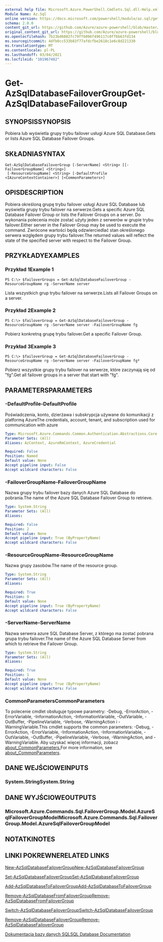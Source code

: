 ```yaml
---
external help file: Microsoft.Azure.PowerShell.Cmdlets.Sql.dll-Help.xml
Module Name: Az.Sql
online version: https://docs.microsoft.com/powershell/module/az.sql/get-azsqldatabasefailovergroup
schema: 2.0.0
content_git_url: https://github.com/Azure/azure-powershell/blob/master/src/Sql/Sql/help/Get-AzSqlDatabaseFailoverGroup.md
original_content_git_url: https://github.com/Azure/azure-powershell/blob/master/src/Sql/Sql/help/Get-AzSqlDatabaseFailoverGroup.md
ms.openlocfilehash: 7b23bd6082fc79ff6096f496117c0ff6b63fd134
ms.sourcegitcommit: 4dfb0cc533b83f77afdcfbe2618c1e6c8d221330
ms.translationtype: MT
ms.contentlocale: pl-PL
ms.lasthandoff: 03/04/2021
ms.locfileid: "101967482"
---
```

# <span data-ttu-id="907d4-101">Get-AzSqlDatabaseFailoverGroup</span><span class="sxs-lookup"><span data-stu-id="907d4-101">Get-AzSqlDatabaseFailoverGroup</span></span>

## <span data-ttu-id="907d4-102">SYNOPSIS</span><span class="sxs-lookup"><span data-stu-id="907d4-102">SYNOPSIS</span></span>
<span data-ttu-id="907d4-103">Pobiera lub wyświetla grupy trybu failover usługi Azure SQL Database.</span><span class="sxs-lookup"><span data-stu-id="907d4-103">Gets or lists Azure SQL Database Failover Groups.</span></span>

## <span data-ttu-id="907d4-104">SKŁADNIA</span><span class="sxs-lookup"><span data-stu-id="907d4-104">SYNTAX</span></span>

```
Get-AzSqlDatabaseFailoverGroup [-ServerName] <String> [[-FailoverGroupName] <String>]
 [-ResourceGroupName] <String> [-DefaultProfile <IAzureContextContainer>] [<CommonParameters>]
```

## <span data-ttu-id="907d4-105">OPIS</span><span class="sxs-lookup"><span data-stu-id="907d4-105">DESCRIPTION</span></span>
<span data-ttu-id="907d4-106">Pobiera określoną grupę trybu failover usługi Azure SQL Database lub wyświetla grupy trybu failover na serwerze.</span><span class="sxs-lookup"><span data-stu-id="907d4-106">Gets a specific Azure SQL Database Failover Group or lists the Failover Groups on a server.</span></span>
<span data-ttu-id="907d4-107">Do wykonania polecenia może zostać użyty jeden z serwerów w grupie trybu failover.</span><span class="sxs-lookup"><span data-stu-id="907d4-107">Either server in the Failover Group may be used to execute the command.</span></span> <span data-ttu-id="907d4-108">Zwrócone wartości będą odzwierciedlać stan określonego serwera względem grupy trybu failover.</span><span class="sxs-lookup"><span data-stu-id="907d4-108">The returned values will reflect the state of the specified server with respect to the Failover Group.</span></span>

## <span data-ttu-id="907d4-109">PRZYKŁADY</span><span class="sxs-lookup"><span data-stu-id="907d4-109">EXAMPLES</span></span>

### <span data-ttu-id="907d4-110">Przykład 1</span><span class="sxs-lookup"><span data-stu-id="907d4-110">Example 1</span></span>
```
PS C:\> $failoverGroups = Get-AzSqlDatabaseFailoverGroup -ResourceGroupName rg -ServerName server
```

<span data-ttu-id="907d4-111">Lista wszystkich grup trybu failover na serwerze.</span><span class="sxs-lookup"><span data-stu-id="907d4-111">Lists all Failover Groups on a server.</span></span>

### <span data-ttu-id="907d4-112">Przykład 2</span><span class="sxs-lookup"><span data-stu-id="907d4-112">Example 2</span></span>
```
PS C:\> $failoverGroup = Get-AzSqlDatabaseFailoverGroup -ResourceGroupName rg -ServerName server -FailoverGroupName fg
```

<span data-ttu-id="907d4-113">Pobierz konkretną grupę trybu failover.</span><span class="sxs-lookup"><span data-stu-id="907d4-113">Get a specific Failover Group.</span></span>

### <span data-ttu-id="907d4-114">Przykład 3</span><span class="sxs-lookup"><span data-stu-id="907d4-114">Example 3</span></span>
```
PS C:\> $failoverGroup = Get-AzSqlDatabaseFailoverGroup -ResourceGroupName rg -ServerName server -FailoverGroupName fg*
```

<span data-ttu-id="907d4-115">Pobierz wszystkie grupy trybu failover na serwerze, które zaczynają się od "fg".</span><span class="sxs-lookup"><span data-stu-id="907d4-115">Get all failover groups in a server that start with "fg".</span></span>

## <span data-ttu-id="907d4-116">PARAMETERS</span><span class="sxs-lookup"><span data-stu-id="907d4-116">PARAMETERS</span></span>

### <span data-ttu-id="907d4-117">-DefaultProfile</span><span class="sxs-lookup"><span data-stu-id="907d4-117">-DefaultProfile</span></span>
<span data-ttu-id="907d4-118">Poświadczenia, konto, dzierżawa i subskrypcja używane do komunikacji z platformą Azure</span><span class="sxs-lookup"><span data-stu-id="907d4-118">The credentials, account, tenant, and subscription used for communication with azure</span></span>

```yaml
Type: Microsoft.Azure.Commands.Common.Authentication.Abstractions.Core.IAzureContextContainer
Parameter Sets: (All)
Aliases: AzContext, AzureRmContext, AzureCredential

Required: False
Position: Named
Default value: None
Accept pipeline input: False
Accept wildcard characters: False
```

### <span data-ttu-id="907d4-119">-FailoverGroupName</span><span class="sxs-lookup"><span data-stu-id="907d4-119">-FailoverGroupName</span></span>
<span data-ttu-id="907d4-120">Nazwa grupy trybu failover bazy danych Azure SQL Database do pobrania.</span><span class="sxs-lookup"><span data-stu-id="907d4-120">The name of the Azure SQL Database Failover Group to retrieve.</span></span>

```yaml
Type: System.String
Parameter Sets: (All)
Aliases:

Required: False
Position: 2
Default value: None
Accept pipeline input: True (ByPropertyName)
Accept wildcard characters: False
```

### <span data-ttu-id="907d4-121">-ResourceGroupName</span><span class="sxs-lookup"><span data-stu-id="907d4-121">-ResourceGroupName</span></span>
<span data-ttu-id="907d4-122">Nazwa grupy zasobów.</span><span class="sxs-lookup"><span data-stu-id="907d4-122">The name of the resource group.</span></span>

```yaml
Type: System.String
Parameter Sets: (All)
Aliases:

Required: True
Position: 0
Default value: None
Accept pipeline input: True (ByPropertyName)
Accept wildcard characters: False
```

### <span data-ttu-id="907d4-123">-ServerName</span><span class="sxs-lookup"><span data-stu-id="907d4-123">-ServerName</span></span>
<span data-ttu-id="907d4-124">Nazwa serwera azure SQL Database Server, z którego ma zostać pobrana grupa trybu failover.</span><span class="sxs-lookup"><span data-stu-id="907d4-124">The name of the Azure SQL Database Server from which to retrieve the Failover Group.</span></span>

```yaml
Type: System.String
Parameter Sets: (All)
Aliases:

Required: True
Position: 1
Default value: None
Accept pipeline input: True (ByPropertyName)
Accept wildcard characters: False
```

### <span data-ttu-id="907d4-125">CommonParameters</span><span class="sxs-lookup"><span data-stu-id="907d4-125">CommonParameters</span></span>
<span data-ttu-id="907d4-126">To polecenie cmdlet obsługuje typowe parametry: -Debug, -ErrorAction, -ErrorVariable, -InformationAction, -InformationVariable, -OutVariable, -OutBuffer, -PipelineVariable, -Verbose, -WarningAction i -WarningVariable.</span><span class="sxs-lookup"><span data-stu-id="907d4-126">This cmdlet supports the common parameters: -Debug, -ErrorAction, -ErrorVariable, -InformationAction, -InformationVariable, -OutVariable, -OutBuffer, -PipelineVariable, -Verbose, -WarningAction, and -WarningVariable.</span></span> <span data-ttu-id="907d4-127">Aby uzyskać więcej informacji, zobacz [about_CommonParameters.](http://go.microsoft.com/fwlink/?LinkID=113216)</span><span class="sxs-lookup"><span data-stu-id="907d4-127">For more information, see [about_CommonParameters](http://go.microsoft.com/fwlink/?LinkID=113216).</span></span>

## <span data-ttu-id="907d4-128">DANE WEJŚCIOWE</span><span class="sxs-lookup"><span data-stu-id="907d4-128">INPUTS</span></span>

### <span data-ttu-id="907d4-129">System.String</span><span class="sxs-lookup"><span data-stu-id="907d4-129">System.String</span></span>

## <span data-ttu-id="907d4-130">DANE WYJŚCIOWE</span><span class="sxs-lookup"><span data-stu-id="907d4-130">OUTPUTS</span></span>

### <span data-ttu-id="907d4-131">Microsoft.Azure.Commands.Sql.FailoverGroup.Model.AzureSqlFailoverGroupModel</span><span class="sxs-lookup"><span data-stu-id="907d4-131">Microsoft.Azure.Commands.Sql.FailoverGroup.Model.AzureSqlFailoverGroupModel</span></span>

## <span data-ttu-id="907d4-132">NOTATKI</span><span class="sxs-lookup"><span data-stu-id="907d4-132">NOTES</span></span>

## <span data-ttu-id="907d4-133">LINKI POKREWNE</span><span class="sxs-lookup"><span data-stu-id="907d4-133">RELATED LINKS</span></span>

[<span data-ttu-id="907d4-134">New-AzSqlDatabaseFailoverGroup</span><span class="sxs-lookup"><span data-stu-id="907d4-134">New-AzSqlDatabaseFailoverGroup</span></span>](./New-AzSqlDatabaseFailoverGroup.md)

[<span data-ttu-id="907d4-135">Set-AzSqlDatabaseFailoverGroup</span><span class="sxs-lookup"><span data-stu-id="907d4-135">Set-AzSqlDatabaseFailoverGroup</span></span>](./Set-AzSqlDatabaseFailoverGroup.md)

[<span data-ttu-id="907d4-136">Add-AzSqlDatabaseToFailoverGroup</span><span class="sxs-lookup"><span data-stu-id="907d4-136">Add-AzSqlDatabaseToFailoverGroup</span></span>](./Add-AzSqlDatabaseToFailoverGroup.md)

[<span data-ttu-id="907d4-137">Remove-AzSqlDatabaseFromFailoverGroup</span><span class="sxs-lookup"><span data-stu-id="907d4-137">Remove-AzSqlDatabaseFromFailoverGroup</span></span>](./Remove-AzSqlDatabaseFromFailoverGroup.md)

[<span data-ttu-id="907d4-138">Switch-AzSqlDatabaseFailoverGroup</span><span class="sxs-lookup"><span data-stu-id="907d4-138">Switch-AzSqlDatabaseFailoverGroup</span></span>](./Switch-AzSqlDatabaseFailoverGroup.md)

[<span data-ttu-id="907d4-139">Remove-AzSqlDatabaseFailoverGroup</span><span class="sxs-lookup"><span data-stu-id="907d4-139">Remove-AzSqlDatabaseFailoverGroup</span></span>](./Remove-AzSqlDatabaseFailoverGroup.md)

[<span data-ttu-id="907d4-140">Dokumentacja bazy danych SQL</span><span class="sxs-lookup"><span data-stu-id="907d4-140">SQL Database Documentation</span></span>](https://docs.microsoft.com/azure/sql-database/)
